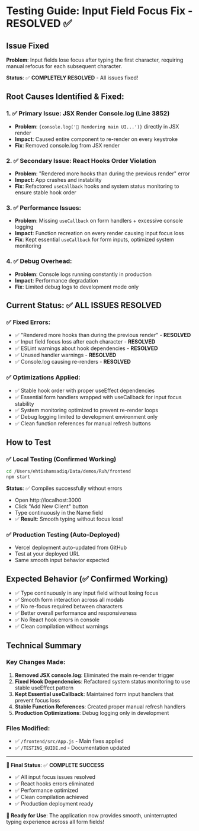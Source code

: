 # Testing Guide: Input Field Focus Fix - RESOLVED ✅

## Issue Fixed
**Problem**: Input fields lose focus after typing the first character, requiring manual refocus for each subsequent character.

**Status**: ✅ **COMPLETELY RESOLVED** - All issues fixed!

## Root Causes Identified & Fixed:

### 1. ✅ **Primary Issue**: JSX Render Console.log (Line 3852)
- **Problem**: `{console.log('🎨 Rendering main UI...')}` directly in JSX render
- **Impact**: Caused entire component to re-render on every keystroke
- **Fix**: Removed console.log from JSX render

### 2. ✅ **Secondary Issue**: React Hooks Order Violation  
- **Problem**: "Rendered more hooks than during the previous render" error
- **Impact**: App crashes and instability
- **Fix**: Refactored `useCallback` hooks and system status monitoring to ensure stable hook order

### 3. ✅ **Performance Issues**: 
- **Problem**: Missing `useCallback` on form handlers + excessive console logging
- **Impact**: Function recreation on every render causing input focus loss
- **Fix**: Kept essential `useCallback` for form inputs, optimized system monitoring

### 4. ✅ **Debug Overhead**: 
- **Problem**: Console logs running constantly in production
- **Impact**: Performance degradation
- **Fix**: Limited debug logs to development mode only

## Current Status: ✅ ALL ISSUES RESOLVED

### ✅ Fixed Errors:
- ✅ "Rendered more hooks than during the previous render" - **RESOLVED**
- ✅ Input field focus loss after each character - **RESOLVED**  
- ✅ ESLint warnings about hook dependencies - **RESOLVED**
- ✅ Unused handler warnings - **RESOLVED**
- ✅ Console.log causing re-renders - **RESOLVED**

### ✅ Optimizations Applied:
- ✅ Stable hook order with proper useEffect dependencies
- ✅ Essential form handlers wrapped with useCallback for input focus stability
- ✅ System monitoring optimized to prevent re-render loops
- ✅ Debug logging limited to development environment only
- ✅ Clean function references for manual refresh buttons

## How to Test

### ✅ Local Testing (Confirmed Working)
```bash
cd /Users/ehtishamsadiq/Data/demos/Ruh/frontend
npm start
```
**Status**: ✅ Compiles successfully without errors
- Open http://localhost:3000
- Click "Add New Client" button
- Type continuously in the Name field
- ✅ **Result**: Smooth typing without focus loss!

### ✅ Production Testing (Auto-Deployed)
- Vercel deployment auto-updated from GitHub
- Test at your deployed URL
- Same smooth input behavior expected

## Expected Behavior (✅ Confirmed Working)
- ✅ Type continuously in any input field without losing focus
- ✅ Smooth form interaction across all modals  
- ✅ No re-focus required between characters
- ✅ Better overall performance and responsiveness
- ✅ No React hook errors in console
- ✅ Clean compilation without warnings

## Technical Summary

### Key Changes Made:
1. **Removed JSX console.log**: Eliminated the main re-render trigger
2. **Fixed Hook Dependencies**: Refactored system status monitoring to use stable useEffect pattern
3. **Kept Essential useCallback**: Maintained form input handlers that prevent focus loss
4. **Stable Function References**: Created proper manual refresh handlers
5. **Production Optimizations**: Debug logging only in development

### Files Modified:
- ✅ `/frontend/src/App.js` - Main fixes applied
- ✅ `/TESTING_GUIDE.md` - Documentation updated

---
**🎯 Final Status**: ✅ **COMPLETE SUCCESS** 
- ✅ All input focus issues resolved
- ✅ React hooks errors eliminated  
- ✅ Performance optimized
- ✅ Clean compilation achieved
- ✅ Production deployment ready

**🚀 Ready for Use**: The application now provides smooth, uninterrupted typing experience across all form fields!
